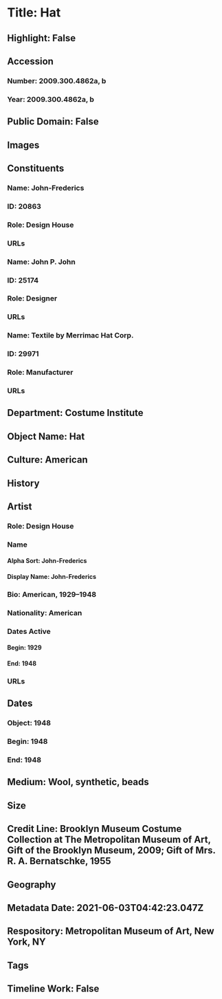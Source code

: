 # Title: Hat
## Highlight: False
## Accession
### Number: 2009.300.4862a, b
### Year: 2009.300.4862a, b
## Public Domain: False
## Images
## Constituents
### Name: John-Frederics
### ID: 20863
### Role: Design House
### URLs
### Name: John P. John
### ID: 25174
### Role: Designer
### URLs
### Name: Textile by Merrimac Hat Corp.
### ID: 29971
### Role: Manufacturer
### URLs
## Department: Costume Institute
## Object Name: Hat
## Culture: American
## History
## Artist
### Role: Design House
### Name
#### Alpha Sort: John-Frederics
#### Display Name: John-Frederics
### Bio: American, 1929–1948
### Nationality: American
### Dates Active
#### Begin: 1929
#### End: 1948
### URLs
## Dates
### Object: 1948
### Begin: 1948
### End: 1948
## Medium: Wool, synthetic, beads
## Size
## Credit Line: Brooklyn Museum Costume Collection at The Metropolitan Museum of Art, Gift of the Brooklyn Museum, 2009; Gift of Mrs. R. A. Bernatschke, 1955
## Geography
## Metadata Date: 2021-06-03T04:42:23.047Z
## Respository: Metropolitan Museum of Art, New York, NY
## Tags
## Timeline Work: False